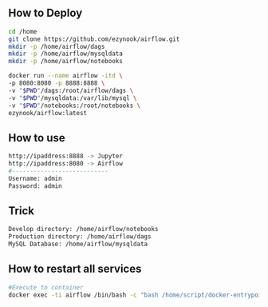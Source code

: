 ## How to Deploy
```bash
cd /home
git clone https://github.com/ezynook/airflow.git
mkdir -p /home/airflow/dags
mkdir -p /home/airflow/mysqldata
mkdir -p /home/airflow/notebooks
```
```bash
docker run --name airflow -itd \
-p 8080:8080 -p 8888:8888 \
-v "$PWD"/dags:/root/airflow/dags \
-v "$PWD"/mysqldata:/var/lib/mysql \
-v "$PWD"/notebooks:/root/notebooks \
ezynook/airflow:latest
```
## How to use
```bash
http://ipaddress:8888 -> Jupyter
http://ipaddress:8080 -> Airflow
#---------------------------
Username: admin
Password: admin
```
## Trick
```bash
Develop directory: /home/airflow/notebooks
Production directory: /home/airflow/dags
MySQL Database: /home/airflow/mysqldata
```
## How to restart all services
```bash
#Execute to container
docker exec -ti airflow /bin/bash -c "bash /home/script/docker-entrypoint.sh"
```
